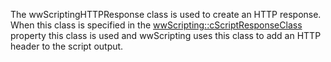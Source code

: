 ﻿The wwScriptingHTTPResponse class is used to create an HTTP response. When this class is specified in the [wwScripting::cScriptResponseClass](vfps://Topic/_1VO08O3JL) property this class is used and wwScripting uses this class to add an HTTP header to the script output.